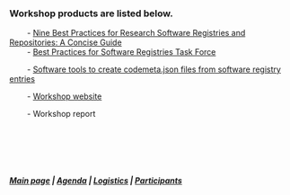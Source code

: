 ### Workshop products are listed below.  

  &nbsp; &nbsp; &nbsp; &nbsp; - [Nine Best Practices for Research Software Registries and Repositories: A Concise Guide](https://arxiv.org/abs/2012.13117)   
  &nbsp; &nbsp; &nbsp; &nbsp; - [Best Practices for Software Registries Task Force](https://github.com/force11/force11-sciwg/tree/master/Repositories)

  &nbsp; &nbsp; &nbsp; &nbsp; - [Software tools to create codemeta.json files from software registry entries](https://github.com/caltechlibrary/convert_codemeta)

  &nbsp; &nbsp; &nbsp; &nbsp; - [Workshop website](https://asclnet.github.io/SWRegistryWorkshop/)

  &nbsp; &nbsp; &nbsp; &nbsp; - Workshop report

  &nbsp; &nbsp;   
  &nbsp; &nbsp;    
  &nbsp; &nbsp;    
  &nbsp; &nbsp; 
##### [Main page](https://asclnet.github.io/SWRegistryWorkshop/) | [Agenda](https://asclnet.github.io/SWRegistryWorkshop/Agenda.html) | [Logistics](https://asclnet.github.io/SWRegistryWorkshop/Logistics.html) | [Participants](https://asclnet.github.io/SWRegistryWorkshop/Participants.html)   
